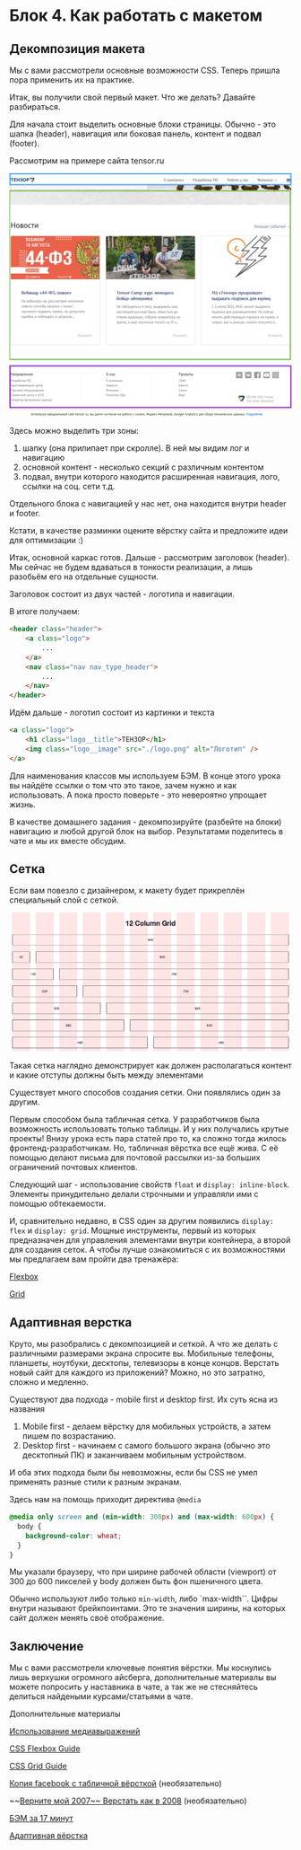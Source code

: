 # Блок 4. Как работать с макетом

## Декомпозиция макета

Мы с вами рассмотрели основные возможности CSS. Теперь пришла пора применить их на практике.

Итак, вы получили свой первый макет. Что же делать? 
Давайте разбираться. 

Для начала стоит выделить основные блоки страницы. Обычно - это шапка (header), навигация или боковая панель, контент и подвал (footer).

Рассмотрим на примере сайта tensor.ru

![%D0%91%D0%BB%D0%BE%D0%BA%204%20%D0%9A%D0%B0%D0%BA%20%D1%80%D0%B0%D0%B1%D0%BE%D1%82%D0%B0%D1%82%D1%8C%20%D1%81%20%D0%BC%D0%B0%D0%BA%D0%B5%D1%82%D0%BE%D0%BC%203c01c729e3b242d0a6b7723f77f03fd4/Untitled.png](%D0%91%D0%BB%D0%BE%D0%BA%204%20%D0%9A%D0%B0%D0%BA%20%D1%80%D0%B0%D0%B1%D0%BE%D1%82%D0%B0%D1%82%D1%8C%20%D1%81%20%D0%BC%D0%B0%D0%BA%D0%B5%D1%82%D0%BE%D0%BC%203c01c729e3b242d0a6b7723f77f03fd4/Untitled.png)

Здесь можно выделить три зоны:

1. шапку (она прилипает при скролле). В ней мы видим лог и навигацию
2. основной контент - несколько секций с различным контентом
3. подвал, внутри которого находится расширенная навигация, лого, ссылки на соц. сети т.д.

Отдельного блока с навигацией у нас нет, она находится внутри header и footer. 

Кстати, в качестве разминки оцените вёрстку сайта и предложите идеи для оптимизации :) 

Итак, основной каркас готов. Дальше - рассмотрим заголовок (header). Мы сейчас не будем вдаваться в тонкости реализации, а лишь разобьём его на отдельные сущности.

Заголовок состоит из двух частей - логотипа и навигации.

В итоге получаем:

```html
<header class="header">
	<a class="logo">
		...
	</a>
	<nav class="nav nav_type_header">
		...
	</nav>
</header>
```

Идём дальше - логотип состоит из картинки и текста

```html
<a class="logo">
	<h1 class="logo__title">ТЕНЗОР</h1>
	<img class="logo__image" src="./logo.png" alt="Логотип" />
</a>
```

Для наименования классов мы используем БЭМ. В конце этого урока вы найдёте ссылки о том что это такое, зачем нужно и как использовать. А пока просто поверьте - это невероятно упрощает жизнь. 

В качестве домашнего задания - декомпозируйте (разбейте на блоки) навигацию и любой другой блок на выбор. Результатами поделитесь в чате и мы их вместе обсудим.

## Сетка

Если вам повезло с дизайнером, к макету будет прикреплён специальный слой с сеткой. 

![%D0%91%D0%BB%D0%BE%D0%BA%204%20%D0%9A%D0%B0%D0%BA%20%D1%80%D0%B0%D0%B1%D0%BE%D1%82%D0%B0%D1%82%D1%8C%20%D1%81%20%D0%BC%D0%B0%D0%BA%D0%B5%D1%82%D0%BE%D0%BC%203c01c729e3b242d0a6b7723f77f03fd4/Untitled%201.png](%D0%91%D0%BB%D0%BE%D0%BA%204%20%D0%9A%D0%B0%D0%BA%20%D1%80%D0%B0%D0%B1%D0%BE%D1%82%D0%B0%D1%82%D1%8C%20%D1%81%20%D0%BC%D0%B0%D0%BA%D0%B5%D1%82%D0%BE%D0%BC%203c01c729e3b242d0a6b7723f77f03fd4/Untitled%201.png)

Такая сетка наглядно демонстрирует как должен располагаться контент и какие отступы должны быть между элементами

Существует много способов создания сетки. Они появлялись один за другим.

Первым способом была табличная сетка. У разработчиков была возможность использовать только таблицы. И у них получались крутые проекты! Внизу урока есть пара статей про то, ка сложно тогда жилось фронтенд-разработчикам. Но, табличная вёрстка все ещё жива. С её помощью делают письма для почтовой рассылки из-за больших ограничений почтовых клиентов.

Следующий шаг - использование свойств `float` и `display: inline-block`. Элементы принудительно делали строчными и управляли ими с помощью обтекаемости.

И, сравнительно недавно, в CSS один за другим появились `display: flex` и `display: grid`. Мощные инструменты, первый из которых предназначен для управления элементами внутри контейнера, а второй для создания сеток. А чтобы лучше ознакомиться с их возможностями мы предлагаем вам пройти два тренажёра:

[Flexbox](https://flexboxfroggy.com/#ru)

[Grid](https://cssgridgarden.com/)

## Адаптивная верстка

Круто, мы разобрались с декомпозицией и сеткой. А что же делать с различными размерами экрана спросите вы. Мобильные телефоны, планшеты, ноутбуки, десктопы, телевизоры в конце концов. Верстать новый сайт для каждого из приложений? Можно, но это затратно, сложно и медленно. 

Существуют два подхода - mobile first и desktop first. Их суть ясна из названия

1. Mobile first - делаем вёрстку для мобильных устройств, а затем пишем по возрастанию.
2. Desktop first - начинаем с самого большого экрана (обычно это десктопный ПК) и заканчиваем мобильным устройством.

И оба этих подхода были бы невозможны, если бы CSS не умел применять разные стили к разным экранам.

Здесь нам на помощь приходит директива `@media`

```css
@media only screen and (min-width: 300px) and (max-width: 600px) {
  body {
    background-color: wheat;
  }
}
```

Мы указали браузеру, что при ширине рабочей области (viewport) от 300 до 600 пикселей у body должен быть фон пшеничного цвета.

Обычно используют либо только `min-width`, либо `max-width``. Цифры внутри называют брейкпоинтами. Это те значения ширины, на которых сайт должен менять своё отображение. 

## Заключение

Мы с вами рассмотрели ключевые понятия вёрстки. Мы коснулись лишь верхушки огромного айсберга, дополнительные материалы вы можете попросить у наставника в чате, а так же не стесняйтесь делиться найдеными курсами/статьями в чате. 

Дополнительные материалы

[Использование медиавыражений](https://developer.mozilla.org/ru/docs/Web/CSS/Media_Queries/Using_media_queries)

[CSS Flexbox Guide](https://css-tricks.com/snippets/css/a-guide-to-flexbox/)

[CSS Grid Guide](https://css-tricks.com/snippets/css/complete-guide-grid/)

[Копия facebook с табличной вёрсткой](https://habr.com/ru/company/ruvds/blog/564300/) (необязательно)

~~[Верните мой 2007~~ Верстать как в 2008](https://www.youtube.com/watch?v=mE1AvBP08Cs) (необязательно)

[БЭМ за 17 минут](https://www.youtube.com/watch?v=HihYQVuH64U&t=1s)

[Адаптивная вёрстка](https://www.youtube.com/watch?v=XbnAKjjlgc4)
